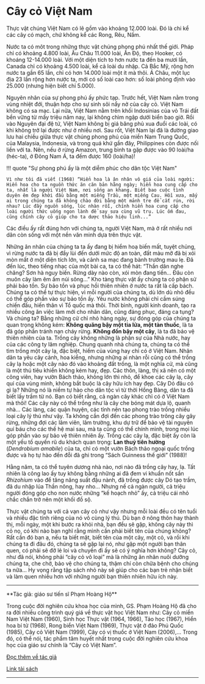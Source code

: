 # Cây cỏ Việt Nam

Thực vật chúng Việt Nam có lẽ gồm vào khoảng 12.000 loài. Đó là chi kể các cây có mạch, chứ không kể các Rong, Rêu, Nấm.

Nước ta có môt trong những thực vật chúng phong phú nhất thế giới. Pháp chỉ có khoảng 4.800 loài, Âu Châu 11.000 loài, Ấn Độ, theo Hooker, có khoáng 12-14.000 loài. Với một diện tích to hơn nước ta đến ba mươi lần, Canada chỉ có khoảng 4.500 loài, kể cả loài du nhập. Cả Bắc Mỹ, rộng hơn nước ta gần 65 lần, chỉ có hơn 14.000 loài một ít mà thôi. Á Châu, một lục địa 23 lần rộng hơn nước ta, mới có số loài cao hơn: số loài phỏng định vào 25.000 (nhưng hiện biết chỉ 5.000).

Nguyên nhân của sự phong phú ấy phức tạp. Trước hết, Việt Nam nằm trong vùng nhiệt đới, thuận hợp cho sự sinh sôi nẩy nở của cây cỏ. Việt Nam không có sa mạc. Lại nữa, Việt Nam nằm trên khối Indosinias của vỏ Trái đất bền vững từ mấy triệu năm nay, lại không chìm ngập dưới biển bao giờ. Rồi vào Nguyên đại đệ tứ, Việt Nam không bị giá băng phủ xua đuổi các loài, có khi không trở lại được như ở nhiều nơi. Sau rốt, Việt Nam lại đã là đường giao lưu hai chiều giữa thực vật chúng phong phú của miền Nam Trung Quốc, của Malaysia, Indonesia, và trong quá khứ gần đây, Philippines còn được nối liền với ta. Nên, nếu ở rừng Amazon, trung bình ta gặp được vào 90 loài/ha (héc-ta), ở Đông Nam Á, ta đếm được 160 (loài/ha)!

!!! quote "Sự phong phú ấy là một diễm phúc cho dân tộc Việt Nam" 

    Vì như tôi đã viết (1968) “Hiển hoa là ân nhân vô giá của loài người: Hiển hoa cho ta nguồn thức ăn căn bản hằng ngày; hiển hoa cung cấp cho ta, nhất là người Việt Nam, nơi sống an khang. Biết bao cuộc tình duyên êm đẹp khởi đầu bằng một miếng Trầu, một miếng Cau. Hồi xưa, mấy ai trong chúng ta đã không chào đời bằng một mảnh tre để cắt rún, rời nhau? Lúc đầy nguồn sống, lúc nhàn rỗi, chính hiển hoa cung cấp cho loài người thức uống ngon lành để say sưa cùng vũ trụ. Lúc ốm đau, cũng chính cây cỏ giúp cho ta dược thảo hiệu linh...”

Các điều ấy rất đúng hơn với chúng ta, người Việt Nam, mà ở rất nhiều nơi dân còn sống với một nền văn minh dựa trên thực vật.

Những ân nhân của chúng ta ta ấy đang bị hiểm hoạ biến mất, tuyệt chủng, vì rừng nước ta đã bị đầy lùi đến dưới mức độ an toàn, đất màu mỡ đã bị xói mòn mất ở một diện tích lớn, và cảnh sa mạc đang bành trướng mau lẹ. Đã đến lúc, theo tiếng nhạc của một bài ca, ta có thể hát: “Thần dân nghe chăng? Sơn hà nguy biến. Rừng dày nào còn, xói mòn đang tiến... Đâu còn muôn cây làm êm ấm núi sông...” Kho tàng thực vật ấy chúng ta có phận sử phải bảo tồn. Sự bảo tồn và phục hồi thiên nhiên ở nước ta rất là cấp bách. Chúng ta có thể tự thực hiện, vì mỗi người của chúng ta, dù lớn dù nhỏ đều có thể góp phần vào sự bảo tồn ấy. Yêu nước không phải chỉ cầm súng chiến đấu, hiến thân vì Tổ quốc mà thôi. Thời bình, người kinh doanh, tạo ra nhiều công ăn việc làm mới cho nhân dân, cũng đáng phục, đáng ca tụng? Và chúng ta? Bằng những cử chỉ nhỏ hàng ngày, sự đóng góp của chúng ta quan trọng không kém: **Không quăng bậy một tia lửa, một tàn thuốc**, là ta đã góp phần tránh nạn cháy rừng. **Không đốn bậy một cây**, là ta đã bảo vệ thiên nhiên của ta. Trồng cây không những là phận sự của Nhà nước, hay của các công ty lâm nghiệp. Chung quanh nhà chúng ta, chúng ta có thể tìm trồng một cây lạ, đặc biệt, hiếm của vùng hay chỉ có ở Việt Nam. Nhân dân ta yêu cây cảnh, hoa kiểng, nhưng những ai nhàn rỗi cũng có thể trồng cây lạ hoặc một cây nào đó vào khoảng đất trống, là một nghĩa cử, mà cũng là một thú tiêu khiển không kém hay, đẹp. Các thôn, làng, thị xã nên có một công viên, hay vườn Bách thảo, không lớn thì nhỏ, để khoe các cây lạ, cây quí của vùng mình, không bắt buộc là cây hữu ích hay đẹp. Cây Dó đâu có gì lạ? Những nó là niềm tự hào cho dân tộc vì từ thời Hồng Bàng, dân ta đã biết lấy trầm từ nó. Bạn có biết rằng, cả ngàn cây khác chỉ có ở Việt Nam mà thôi! Các cây này có thể trồng như là cây che bóng mát dựa lộ, quanh nhà... Các làng, các quận huyện, các tỉnh nên tạo phong trào trồng nhiều loại cây lý thú như vậy. Ta không cần đợi đến các phong trào trông cây gây rừng, những đợi các lâm viên, lâm trường, khu dự trữ để bảo vệ tài nguyên quí báu cho các thế hệ mai sau, mà ta cũng có thể chính mình, trong mọi lúc góp phần vào sự bảo vệ thiên nhiên ấy. Trồng các cây lạ, đặc biệt ấy còn là một yếu tố quyến rũ du khách quan trọng: **Lan thuỷ tiên hường** (*Dendrobium amabile*) của ta, chỉ có một vườn Bách thảo ngoại quốc trồng được và họ tự hào đến đỗi đã ghi trong “Sách Guinness thế giới” (1988)!

Hằng năm, ta có thể tuyên dương nhà nào, nơi nào đã trồng cây hay, lạ. Tất nhiên là công lao ấy tuy không bằng những ai đã đem vi khuẩn nốt sần *Rhizohium* vào để tăng năng suất đậu nành, đã trồng được cây Dó tạo trầm, đã du nhập lúa Thần nông, hay nho... Nhưng nế cả ngàn người, cả triệu người đóng góp cho non nước những “kế hoạch nhỏ” ấy, cả triệu cái nhỏ chắc chắn trở nên một khối đồ sộ.

Thực vật chúng ta với cả vạn cây cỏ như vậy nhưng mỗi loài đều có tên tuổi và nhiều đặc tính riêng của nó vô cùng lý thú. Dù bạn ở nông thôn hay thành thị, mỗi ngày, một khi bước ra khỏi nhà, bạn đều sẽ gặp, không cây này thì cỏ nọ, có khi nào bạn nghĩ rằng mình cần phải biết tên của chúng không? Rất cần đó bạn ạ, nếu ta biết mặt, biết tên của một cây, một cỏ, và rồi khi chúng ta đi đâu đó, chúng ta sẽ gặp lại nó, như gặp một người bạn thân quen, có phải sẽ đỡ lẻ loi và chuyến đi ấy sẽ có ý nghĩa hơn không? Cây cỏ, như đã nói, không phải “cây cỏ vô loại” mà là những ân nhân nuôi dưỡng chúng ta, che chở, bảo vệ cho chúng ta, thậm chí còn chữa bệnh cho chúng ta nữa... Hy vọng rằng tập sách nhỏ này sẽ giúp cho các bạn trẻ nhận biết và làm quen nhiều hơn với những người bạn thiên nhiên hữu ích này.

<hr/>
**Tác giả: giáo sư tiến sĩ Phạm Hoàng Hộ** 

Trong cuộc đời nghiên cứu khoa học của mình, GS. Phạm Hoàng Hộ đã cho ra đời nhiều công trình quý giá về thực vật học Việt Nam như: Cây cỏ miền Nam Việt Nam (1960), Sinh học Thực vật (1964, 1966), Tảo học (1967), Hiển hoa bí tử (1968), Rong biển Việt Nam (1969), Thực vật ở đảo Phú Quốc (1985), Cây cỏ Việt Nam (1999), Cây có vị thuốc ở Việt Nam (2006),… Trong đó, có thể nói, tác phẩm tâm huyết nhất trong cuộc đời nghiên cứu khoa học của giáo sư chính là “Cây cỏ Việt Nam”.

[Đọc thêm về tác giả](https://thuvienhuequang.vn/blogs/bai-viet/vai-net-ve-giao-su-pham-hoang-ho-va-tac-pham-cay-co-viet-nam)

[Link tải sách](https://drive.google.com/drive/folders/1gO4Gt1UF_J4JAiqGp4KHp4CuQMOmO-66?usp=sharing)
<hr/>